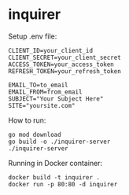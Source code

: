 # inquirer

Setup .env file:
```
CLIENT_ID=your_client_id
CLIENT_SECRET=your_client_secret
ACCESS_TOKEN=your_access_token
REFRESH_TOKEN=your_refresh_token

EMAIL_TO=to_email
EMAIL_FROM=from_email
SUBJECT="Your Subject Here"
SITE="yoursite.com"
```

How to run:
```
go mod download
go build -o ./inquirer-server
./inquirer-server
```

Running in Docker container:
```
docker build -t inquirer .
docker run -p 80:80 -d inquirer
```
